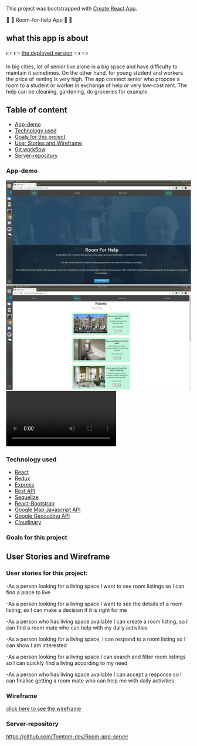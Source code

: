 This project was bootstrapped with [Create React App](https://github.com/facebook/create-react-app).

:older_woman: :older_man: Room-for-help App :woman: :man:


## what this app is about

:point_right: :point_right:  [the deployed version](https://room-for-help.netlify.app) :point_left: :point_left:

In big cities, lot of senior live alone in a big space and have difficulty to maintain it sometimes. On the other hand, for young student and workers the price of renting is very high. The app connect senior who propose a room to a student or worker in exchange of help or very low-cost rent. The help can be cleaning, gardening, do groceries for example. 


## Table of content

- [App-demo](#App-demo)
- [Technology used](#technology-used)
- [Goals for this project](#goals-for-this-project)
- [User Stories and Wireframe](#user-stories-and-wireframe)
- [Git workflow](#git-workflow)
- [Server-repository](#server-repo)

### App-demo

![room-for-help_Screenshot1](https://github.com/Tomtom-dev/Room-app-client/blob/development/roomForHelp%20Pictures/screenshot-1.png)
![room-for-help_Screenshot2](https://github.com/Tomtom-dev/Room-app-client/blob/development/roomForHelp%20Pictures/Screenshot-2.png)
![room-for-help-webm1](https://github.com/Tomtom-dev/Room-app-client/blob/development/roomForHelp%20Pictures/sample%20Gif.webm)


### Technology used

- [React](https://github.com/Tomtom-dev/Room-app-client/blob/development/src/App.js)
- [Redux](https://github.com/Tomtom-dev/Room-app-client/blob/development/src/store/roomPage/action.js)
- [Express](https://github.com/Tomtom-dev/Room-app-server/blob/development/index.js)
- [Rest API](https://github.com/Tomtom-dev/Room-app-server/tree/development/routers)
- [Sequelize](https://github.com/Tomtom-dev/Room-app-server/blob/development/models/room.js)
- [React-Bootstrap](https://github.com/Tomtom-dev/Room-app-client/blob/development/src/pages/Login/index.js)
- [Google Map Javascript API](https://github.com/Tomtom-dev/Room-app-client/blob/development/src/component/RoomPageCardDetail.js)
- [Google Geocoding API](https://github.com/Tomtom-dev/Room-app-client/blob/development/src/component/RoomPageCardDetail.js)
- [Cloudinary](https://github.com/Tomtom-dev/Room-app-client/blob/development/src/pages/PostAnnounce/index.js)

### Goals for this project

## User Stories and Wireframe

### User stories for this project:

-As a person looking for a living space I want to see room listings so I can find a place to live

-As a person looking for a living space I want to see the details of a room listing, so I can make a decision if it is right for me

-As a person who has living space available I can create a room listing, so I can find a room mate who can help with my daily activities

-As a person looking for a living space, I can respond to a room listing so I can show I am interested

-As a person looking for a living space I can search and filter room listings so I can quickly find a living according to my need

-As a person who has living space available I can accept a response so I can finalise getting a room mate who can help me with daily activities

### Wireframe

[click here to see the wireframe](https://wireframepro.mockflow.com/editor.jsp?editor=on&bgcolor=white&perm=Create&ptitle=Portfolio%20App&category=featured&projectid=Md8fc63123fc0da370280f99fa027f4071592222135679&publicid=f83ea140cf554feea52654b01de1e31e#/page/D20050a444d377808df33f7f5fc26331c)

### Server-repository

https://github.com/Tomtom-dev/Room-app-server



